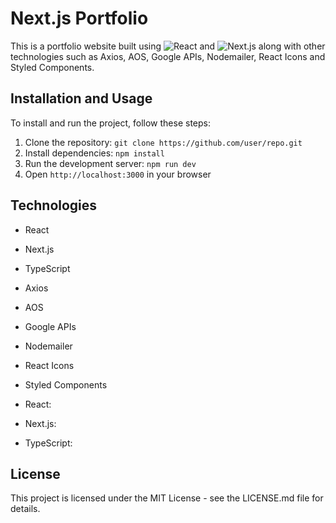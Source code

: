 # Next.js Portfolio

This is a portfolio website built using ![React](https://img.shields.io/badge/-React-61dafb?logo=react&logoColor=white) and ![Next.js](https://img.shields.io/badge/-Next.js-000000?logo=next.js&logoColor=white) along with other technologies such as Axios, AOS, Google APIs, Nodemailer, React Icons and Styled Components.

## Installation and Usage

To install and run the project, follow these steps:

1. Clone the repository: `git clone https://github.com/user/repo.git`
2. Install dependencies: `npm install`
3. Run the development server: `npm run dev`
4. Open `http://localhost:3000` in your browser

## Technologies

- React
- Next.js
- TypeScript
- Axios
- AOS
- Google APIs
- Nodemailer
- React Icons
- Styled Components


- React: <i class="fab fa-react"></i>
- Next.js: <i class="fab fa-react"></i>
- TypeScript: <i class="fab fa-react"></i>

## License

This project is licensed under the MIT License - see the LICENSE.md file for details.
